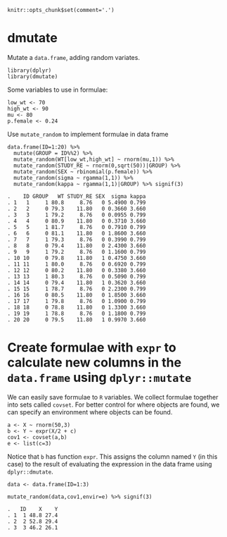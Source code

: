    knitr::opts_chunk$set(comment='.')

dmutate
=======

Mutate a `data.frame`, adding random variates.

    library(dplyr)
    library(dmutate)

Some variables to use in formulae:

    low_wt <- 70
    high_wt <- 90
    mu <- 80
    p.female <- 0.24

Use `mutate_random` to implement formulae in data frame

    data.frame(ID=1:20) %>%
      mutate(GROUP = ID%%2) %>%
      mutate_random(WT[low_wt,high_wt] ~ rnorm(mu,1)) %>%
      mutate_random(STUDY_RE ~ rnorm(0,sqrt(50))|GROUP) %>%
      mutate_random(SEX ~ rbinomial(p.female)) %>%
      mutate_random(sigma ~ rgamma(1,1)) %>%
      mutate_random(kappa ~ rgamma(1,1)|GROUP) %>% signif(3)

    .    ID GROUP   WT STUDY_RE SEX  sigma kappa
    . 1   1     1 80.8     8.76   0 5.4900 0.799
    . 2   2     0 79.3    11.80   0 0.3660 3.660
    . 3   3     1 79.2     8.76   0 0.0955 0.799
    . 4   4     0 80.9    11.80   0 0.3710 3.660
    . 5   5     1 81.7     8.76   0 0.7910 0.799
    . 6   6     0 81.1    11.80   0 1.8600 3.660
    . 7   7     1 79.3     8.76   0 0.3990 0.799
    . 8   8     0 79.4    11.80   0 2.4300 3.660
    . 9   9     1 79.2     8.76   0 1.1600 0.799
    . 10 10     0 79.8    11.80   1 0.4750 3.660
    . 11 11     1 80.0     8.76   0 0.6920 0.799
    . 12 12     0 80.2    11.80   0 0.3380 3.660
    . 13 13     1 80.3     8.76   0 0.5090 0.799
    . 14 14     0 79.4    11.80   1 0.3620 3.660
    . 15 15     1 78.7     8.76   0 2.2300 0.799
    . 16 16     0 80.5    11.80   0 1.8500 3.660
    . 17 17     1 79.8     8.76   0 1.0900 0.799
    . 18 18     0 78.8    11.80   0 1.3300 3.660
    . 19 19     1 78.8     8.76   0 1.1800 0.799
    . 20 20     0 79.5    11.80   1 0.9970 3.660

Create formulae with `expr` to calculate new columns in the `data.frame` using `dplyr::mutate`
==============================================================================================

We can easily save formulae to `R` variables. We collect formulae
together into sets called `covset`. For better control for where objects
are found, we can specify an environment where objects can be found.

    a <- X ~ rnorm(50,3)
    b <- Y ~ expr(X/2 + c)
    cov1 <- covset(a,b)
    e <- list(c=3)

Notice that `b` has function `expr`. This assigns the column named `Y`
(in this case) to the result of evaluating the expression in the data
frame using `dplyr::dmutate`.

    data <- data.frame(ID=1:3)

    mutate_random(data,cov1,envir=e) %>% signif(3)

    .   ID    X    Y
    . 1  1 48.8 27.4
    . 2  2 52.8 29.4
    . 3  3 46.2 26.1
